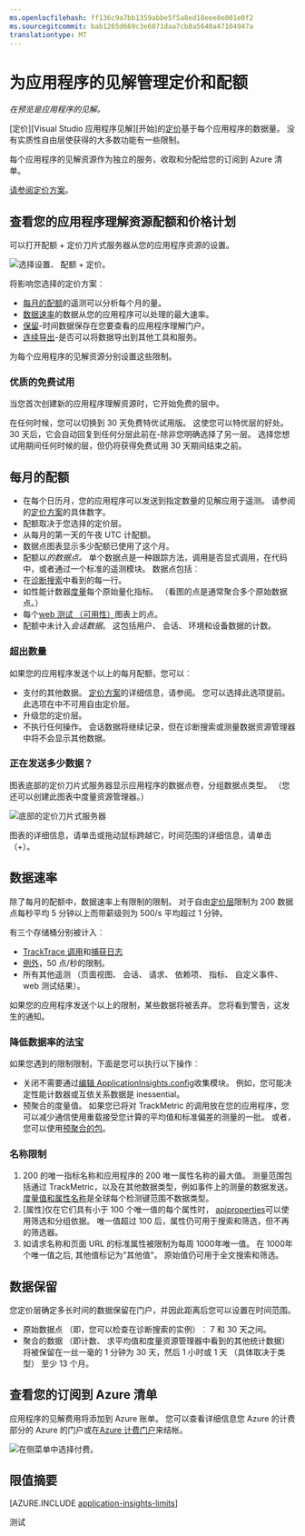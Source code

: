 ```yaml
---
ms.openlocfilehash: ff136c9a7bb1359abbe5f5a8ed18eee8e001e0f2
ms.sourcegitcommit: bab1265d669c3e6871daa7cb8a5640a47104947a
translationtype: MT
---
```

<properties 
    pageTitle="为应用程序的见解管理定价和配额" 
    description="选择所需的价格计划" 
    services="application-insights" 
    documentationCenter=""
    authors="alancameronwills" 
    manager="douge"/>

<tags 
    ms.service="application-insights" 
    ms.workload="tbd" 
    ms.tgt_pltfrm="ibiza" 
    ms.devlang="na" 
    ms.topic="article" 
    ms.date="08/11/2015" 
    ms.author="awills"/>

# 为应用程序的见解管理定价和配额

*在预览是应用程序的见解。*

[定价][Visual Studio 应用程序见解][开始]的[定价]基于每个应用程序的数据量。 没有实质性自由层使获得的大多数功能有一些限制。

每个应用程序的见解资源作为独立的服务，收取和分配给您的订阅到 Azure 清单。

[请参阅定价方案][定价]。

## 查看您的应用程序理解资源配额和价格计划

可以打开配额 + 定价刀片式服务器从您的应用程序资源的设置。

![选择设置、 配额 + 定价。](./media/app-insights-pricing/01-pricing.png)

将影响您选择的定价方案︰

* [每月的配额](#monthly-quota)的遥测可以分析每个月的量。
* [数据速率](#data-rate)的数据从您的应用程序可以处理的最大速率。
* [保留](#data-retention)-时间数据保存在您要查看的应用程序理解门户。
* [连续导出](#continuous-export)-是否可以将数据导出到其他工具和服务。

为每个应用程序的见解资源分别设置这些限制。

### 优质的免费试用

当您首次创建新的应用程序理解资源时，它开始免费的层中。

在任何时候，您可以切换到 30 天免费特优试用版。 这使您可以特优层的好处。 30 天后，它会自动回复到任何分层此前在-除非您明确选择了另一层。 选择您想试用期间任何时候的层，但仍将获得免费试用 30 天期间结束之前。


## 每月的配额

* 在每个日历月，您的应用程序可以发送到指定数量的见解应用于遥测。 请参阅的[定价方案][定价]的具体数字。 
* 配额取决于您选择的定价层。
* 从每月的第一天的午夜 UTC 计配额。
* 数据点图表显示多少配额已使用了这个月。
* 配额以*的数据点。* 单个数据点是一种跟踪方法，调用是否显式调用，在代码中，或者通过一个标准的遥测模块。 数据点包括︰
 * 在[诊断搜索](app-insights-diagnostic-search.md)中看到的每一行。 
 * 如性能计数器[度量](app-insights-metrics-explorer.md)每个原始量化指标。 （看图的点是通常聚合多个原始数据点。）
 * 每个[web 测试 （可用性）](app-insights-monitor-web-app-availability.md)图表上的点。 
* 配额中未计入*会话数据*。 这包括用户、 会话、 环境和设备数据的计数。


### 超出数量

如果您的应用程序发送个以上的每月配额，您可以︰

* 支付的其他数据。 [定价方案][定价]的详细信息，请参阅。 您可以选择此选项提前。 此选项在中不可用自由定价层。
* 升级您的定价层。
* 不执行任何操作。 会话数据将继续记录，但在诊断搜索或测量数据资源管理器中将不会显示其他数据。


### 正在发送多少数据？

图表底部的定价刀片式服务器显示应用程序的数据点卷，分组数据点类型。 （您还可以创建此图表中度量资源管理器。）

![底部的定价刀片式服务器](./media/app-insights-pricing/03-allocation.png)

图表的详细信息，请单击或拖动鼠标跨越它，时间范围的详细信息，请单击 （+）。


## 数据速率

除了每月的配额中，数据速率上有限制的限制。 对于自由[定价层][定价]限制为 200 数据点每秒平均 5 分钟以上而带薪级则为 500/s 平均超过 1 分钟。 

有三个存储桶分别被计入︰

* [TrackTrace 调用](app-insights-api-custom-events-metrics.md#track-trace)和[捕获日志](app-insights-asp-net-trace-logs.md)
* [例外](app-insights-api-custom-events-metrics.md#track-exception)，50 点/秒的限制。
* 所有其他遥测 （页面视图、 会话、 请求、 依赖项、 指标、 自定义事件、 web 测试结果）。

如果您的应用程序发送个以上的限制，某些数据将被丢弃。 您将看到警告，这发生的通知。

### 降低数据率的法宝

如果您遇到的限制限制，下面是您可以执行以下操作︰

* 关闭不需要通过[编辑 ApplicationInsights.config](app-insights-configuration-with-applicationinsights-config.md)收集模块。 例如，您可能决定性能计数器或互依关系数据是 inessential。
* 预聚合的度量值。 如果您已将对 TrackMetric 的调用放在您的应用程序，您可以减少通信使用重载接受您计算的平均值和标准偏差的测量的一批。 或者，您可以使用[预聚合的包](https://www.myget.org/gallery/applicationinsights-sdk-labs)。 


### 名称限制

1.  200 的唯一指标名称和应用程序的 200 唯一属性名称的最大值。 测量范围包括通过 TrackMetric，以及在其他数据类型，例如事件上的测量的数据发送。  [度量值和属性名称][api]是全球每个检测键范围不数据类型。
2.  [属性]仅在它们具有小于 100 个唯一值的每个属性时， [apiproperties]可以使用筛选和分组依据。 唯一值超过 100 后，属性仍可用于搜索和筛选，但不再的筛选器。
3.  如请求名称和页面 URL 的标准属性被限制为每周 1000年唯一值。 在 1000年个唯一值之后, 其他值标记为"其他值"。 原始值仍可用于全文搜索和筛选。

## 数据保留

您定价层确定多长时间的数据保留在门户，并因此距离后您可以设置在时间范围。


* 原始数据点 （即，您可以检查在诊断搜索的实例）︰ 7 和 30 天之间。
* 聚合的数据 （即计数、 求平均值和度量资源管理器中看到的其他统计数据） 将被保留在一丝一毫的 1 分钟为 30 天，然后 1 小时或 1 天 （具体取决于类型） 至少 13 个月。




## 查看您的订阅到 Azure 清单

应用程序的见解费用将添加到 Azure 账单。 您可以查看详细信息您 Azure 的计费部分的 Azure 的门户或在[Azure 计费门户](https://account.windowsazure.com/Subscriptions)来结帐。 

![在侧菜单中选择付费。](./media/app-insights-pricing/02-billing.png)

## 限值摘要

[AZURE.INCLUDE [application-insights-limits](../../includes/application-insights-limits.md)]


<!--Link references-->

[api]: app-insights-api-custom-events-metrics.md
[apiproperties]: app-insights-api-custom-events-metrics.md#properties
[start]: app-insights-get-started.md
[定价]: http://azure.microsoft.com/pricing/details/application-insights/

 
测试
